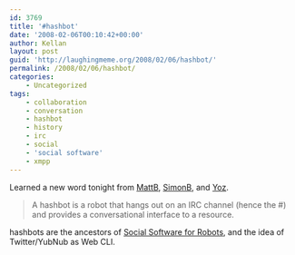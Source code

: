 ```yaml
---
id: 3769
title: '#hashbot'
date: '2008-02-06T00:10:42+00:00'
author: Kellan
layout: post
guid: 'http://laughingmeme.org/2008/02/06/hashbot/'
permalink: /2008/02/06/hashbot/
categories:
    - Uncategorized
tags:
    - collaboration
    - conversation
    - hashbot
    - history
    - irc
    - social
    - 'social software'
    - xmpp
---
```


Learned a new word tonight from [MattB](http://hackdiary.com), [SimonB](http://hitherto.net), and [Yoz](http://www.yoz.com/).

> A hashbot is a robot that hangs out on an IRC channel (hence the #) and provides a conversational interface to a resource.

hashbots are the ancestors of [Social Software for Robots](http://laughingmeme.org/2007/05/18/slideshare-social-software-for-robots/), and the idea of Twitter/YubNub as Web CLI.